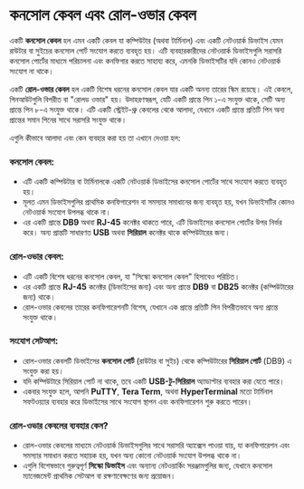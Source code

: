 # কনসোল কেবল এবং রোল-ওভার কেবল

একটি **কনসোল কেবল** হল এমন একটি কেবল যা কম্পিউটার (অথবা টার্মিনাল) এবং একটি নেটওয়ার্ক ডিভাইস যেমন রাউটার বা সুইচের কনসোল পোর্ট সংযোগ করতে ব্যবহৃত হয়। এটি ব্যবহারকারীদের নেটওয়ার্ক ডিভাইসগুলি সরাসরি কনসোল পোর্টের মাধ্যমে পরিচালনা এবং কনফিগার করতে সাহায্য করে, এমনকি ডিভাইসটির যদি কোনও নেটওয়ার্ক সংযোগ না থাকে।

একটি **রোল-ওভার কেবল** হল একটি বিশেষ ধরনের কনসোল কেবল যার একটি অনন্য তারের স্কিম রয়েছে। এই কেবলে, পিনআউটগুলি বিপরীত বা "রোলড ওভার" হয়। উদাহরণস্বরূপ, যেটি একটি প্রান্তে পিন ১-এ সংযুক্ত থাকে, সেটি অন্য প্রান্তে পিন ৮-এ সংযুক্ত থাকে। এটি একটি স্ট্রেইট-থ্রু কেবলের থেকে আলাদা, যেখানে একটি প্রান্তে প্রতিটি পিন অন্য প্রান্তের সমান পিনের সাথে সরাসরি সংযুক্ত থাকে।

এগুলি কীভাবে আলাদা এবং কেন ব্যবহার করা হয় তা এখানে দেওয়া হল:

### **কনসোল কেবল:**
- এটি একটি কম্পিউটার বা টার্মিনালকে একটি নেটওয়ার্ক ডিভাইসের কনসোল পোর্টের সাথে সংযোগ করতে ব্যবহৃত হয়।
- মূলত এমন ডিভাইসগুলির প্রাথমিক কনফিগারেশন বা সমস্যার সমাধানের জন্য ব্যবহৃত হয়, যখন ডিভাইসটির কোনও নেটওয়ার্ক সংযোগ উপলব্ধ থাকে না।
- এর একটি প্রান্তে **DB9** অথবা **RJ-45** কনেক্টর থাকতে পারে, এটি ডিভাইসের কনসোল পোর্টের উপর নির্ভর করে। অন্য প্রান্তটি সাধারণত **USB** অথবা **সিরিয়াল** কনেক্টর থাকে কম্পিউটারের জন্য।

### **রোল-ওভার কেবল:**
- এটি একটি বিশেষ ধরনের কনসোল কেবল, যা "সিস্কো কনসোল কেবল" হিসাবেও পরিচিত।
- এর একটি প্রান্তে **RJ-45** কনেক্টর (ডিভাইসের জন্য) এবং অন্য প্রান্তে **DB9** বা **DB25** কনেক্টর (কম্পিউটারের জন্য) থাকে।
- রোল-ওভার কেবলের তারের কনফিগারেশনটি বিশেষ, যেখানে এক প্রান্তে প্রতিটি পিন বিপরীতভাবে অন্য প্রান্তে সংযুক্ত থাকে।

### **সংযোগ সেটআপ:**
- রোল-ওভার কেবলটি ডিভাইসের **কনসোল পোর্ট** (রাউটার বা সুইচ) থেকে কম্পিউটারের **সিরিয়াল পোর্ট** (DB9) এ সংযুক্ত করা হয়।
- যদি কম্পিউটারে সিরিয়াল পোর্ট না থাকে, তবে একটি **USB-টু-সিরিয়াল** অ্যাডাপ্টার ব্যবহার করা যেতে পারে।
- একবার সংযুক্ত হলে, আপনি **PuTTY**, **Tera Term**, অথবা **HyperTerminal** মতো টার্মিনাল সফটওয়্যার ব্যবহার করে ডিভাইসের সাথে সংযোগ স্থাপন এবং কনফিগারেশন শুরু করতে পারেন।

### **রোল-ওভার কেবলের ব্যবহার কেন?**
- রোল-ওভার কেবলের মাধ্যমে নেটওয়ার্ক ডিভাইসগুলির সাথে সরাসরি অ্যাক্সেস পাওয়া যায়, যা কনফিগারেশন এবং সমস্যার সমাধান করতে সহায়ক হয়, যখন অন্য কোনো নেটওয়ার্ক সংযোগ উপলব্ধ থাকে না।
- এগুলি বিশেষভাবে গুরুত্বপূর্ণ **সিস্কো ডিভাইস** এবং অন্যান্য নেটওয়ার্কিং সরঞ্জামগুলির জন্য, যেখানে কনসোল ম্যানেজমেন্ট প্রাথমিক সেটআপ বা রক্ষণাবেক্ষণের জন্য প্রয়োজন।
